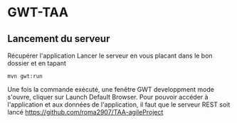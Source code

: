 # GWT-TAA

## Lancement du serveur

Récupérer l'application 
Lancer le serveur en vous placant dans le bon dossier et en tapant

```
mvn gwt:run
```

Une fois la commande exécuté, une fenêtre GWT developpment mode s'ouvre, cliquer sur Launch Default Browser.
Pour pouvoir accéder à l'application et aux données de l'application, il faut que le serveur REST soit lancé https://github.com/roma2907/TAA-agileProject





